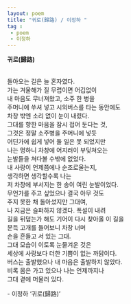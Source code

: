 ```yaml
---
layout: poem
title: "귀로(歸路) / 이정하 "
tag :
 - poem
 - 이정하
---
```



**귀로(歸路)**  
<br>  



돌아오는 길은 늘 혼자였다.  
가는 겨울해가 질 무렵이면 어김없이  
내 마음도 무너져왔고, 소주 한 병을  
주머니에 쑤셔 넣고 시외버스를 타는 동안에도  
차창 밖엔 소리 없이 눈이 내렸다.  
그대를 향한 마음을 잠시 접어 둔다는 것,  
그것은 정말 소주병을 주머니에 넣듯  
어딘가에 쉽게 넣어 둘 일은 못 되었지만  
나는 멍하니 차창에 어지러이 부딪쳐오는  
눈발들을 쳐다볼 수밖에 없었다.  
내 사랑이 언제쯤에나 순조로울는지,  
생각하면 생각할수록 나는  
저 차창에 부서지는 한 송이 여린 눈발이었다.   
무언가를 주고 싶었으나 결국 아무 것도  
주지 못한 채 돌아섰지만 그대여,  
나 지금은 슬퍼하지 않겠다. 폭설이 내려  
길을 뒤덮는가 해도 기어이 다시 찾아올 이 길을  
문득 고개를 들어보니 차창 너머  
손을 흔들고 서 있는 그대.  
그대 모습이 이토록 눈물겨운 것은    
세상에 사랑보다 더한 기쁨이 없는 까닭이다.  
버스는 출발했으나 내 마음은 출발하지 않았다.    
비록 몸은 가고 있으나 나는 언제까지나   
그대 곁에 머물러 있다.  

\- 이정하 ‘귀로(歸路)’                    
